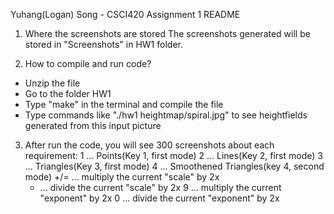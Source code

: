 Yuhang(Logan) Song - CSCI420 Assignment 1 README

1. Where the screenshots are stored
The screenshots generated will be stored in "Screenshots" in HW1 folder. 

2. How to compile and run code?
- Unzip the file
- Go to the folder HW1
- Type "make" in the terminal and compile the file
- Type commands like "./hw1 heightmap/spiral.jpg" to see heightfields generated from this input picture

3. After run the code, you will see 300 screenshots about each requirement:
    1    ... Points(Key 1, first mode)
    2    ... Lines(Key 2, first mode)
    3    ... Triangles(Key 3, first mode)
    4    ... Smoothened Triangles(key 4, second mode)
    +/=  ... multiply the current "scale" by 2x
    -    ... divide the current "scale" by 2x
    9    ... multiply the current "exponent" by 2x
    0    ... divide the current "exponent" by 2x

